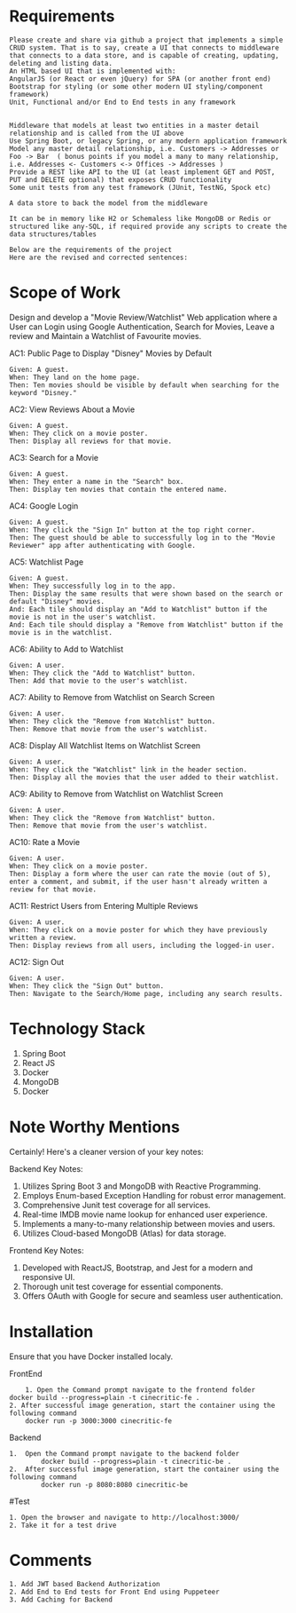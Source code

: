 # Requirements

    Please create and share via github a project that implements a simple CRUD system. That is to say, create a UI that connects to middleware that connects to a data store, and is capable of creating, updating, deleting and listing data.
    An HTML based UI that is implemented with:
    AngularJS (or React or even jQuery) for SPA (or another front end)
    Bootstrap for styling (or some other modern UI styling/component framework)
    Unit, Functional and/or End to End tests in any framework


    Middleware that models at least two entities in a master detail relationship and is called from the UI above
    Use Spring Boot, or legacy Spring, or any modern application framework
    Model any master detail relationship, i.e. Customers -> Addresses or Foo -> Bar  ( bonus points if you model a many to many relationship, i.e. Addresses <- Customers <-> Offices -> Addresses )
    Provide a REST like API to the UI (at least implement GET and POST, PUT and DELETE optional) that exposes CRUD functionality
    Some unit tests from any test framework (JUnit, TestNG, Spock etc)

    A data store to back the model from the middleware

    It can be in memory like H2 or Schemaless like MongoDB or Redis or structured like any-SQL, if required provide any scripts to create the data structures/tables

    Below are the requirements of the project
    Here are the revised and corrected sentences:

# Scope of Work

Design and develop a "Movie Review/Watchlist" Web application where a User can Login using Google Authentication, Search for Movies, Leave a review and Maintain a Watchlist of Favourite movies.

AC1: Public Page to Display "Disney" Movies by Default

	Given: A guest.
	When: They land on the home page.
	Then: Ten movies should be visible by default when searching for the keyword "Disney."

AC2: View Reviews About a Movie

	Given: A guest.
	When: They click on a movie poster.
	Then: Display all reviews for that movie.

AC3: Search for a Movie

	Given: A guest.
	When: They enter a name in the "Search" box.
	Then: Display ten movies that contain the entered name.

AC4: Google Login

	Given: A guest.
	When: They click the "Sign In" button at the top right corner.
	Then: The guest should be able to successfully log in to the "Movie Reviewer" app after authenticating with Google.

AC5: Watchlist Page

	Given: A guest.
	When: They successfully log in to the app.
	Then: Display the same results that were shown based on the search or default "Disney" movies.
	And: Each tile should display an "Add to Watchlist" button if the movie is not in the user's watchlist.
	And: Each tile should display a "Remove from Watchlist" button if the movie is in the watchlist.

AC6: Ability to Add to Watchlist

	Given: A user.
	When: They click the "Add to Watchlist" button.
	Then: Add that movie to the user's watchlist.

AC7: Ability to Remove from Watchlist on Search Screen

	Given: A user.
	When: They click the "Remove from Watchlist" button.
	Then: Remove that movie from the user's watchlist.

AC8: Display All Watchlist Items on Watchlist Screen

	Given: A user.
	When: They click the "Watchlist" link in the header section.
	Then: Display all the movies that the user added to their watchlist.

AC9: Ability to Remove from Watchlist on Watchlist Screen

	Given: A user.
	When: They click the "Remove from Watchlist" button.
	Then: Remove that movie from the user's watchlist.

AC10: Rate a Movie

	Given: A user.
	When: They click on a movie poster.
	Then: Display a form where the user can rate the movie (out of 5), enter a comment, and submit, if the user hasn't already written a review for that movie.

AC11: Restrict Users from Entering Multiple Reviews

	Given: A user.
	When: They click on a movie poster for which they have previously written a review.
	Then: Display reviews from all users, including the logged-in user.

AC12: Sign Out

	Given: A user.
	When: They click the "Sign Out" button.
	Then: Navigate to the Search/Home page, including any search results.

# Technology Stack

1. Spring Boot
2. React JS
3. Docker
4. MongoDB
5. Docker

# Note Worthy Mentions

Certainly! Here's a cleaner version of your key notes:

Backend Key Notes:

1. Utilizes Spring Boot 3 and MongoDB with Reactive Programming.
2. Employs Enum-based Exception Handling for robust error management.
3. Comprehensive Junit test coverage for all services.
4. Real-time IMDB movie name lookup for enhanced user experience.
5. Implements a many-to-many relationship between movies and users.
6. Utilizes Cloud-based MongoDB (Atlas) for data storage.

Frontend Key Notes:

1. Developed with ReactJS, Bootstrap, and Jest for a modern and responsive UI.
2. Thorough unit test coverage for essential components.
3. Offers OAuth with Google for secure and seamless user authentication.

# Installation

Ensure that you have Docker installed localy.

FrontEnd

    	1. Open the Command prompt navigate to the frontend folder
	docker build --progress=plain -t cinecritic-fe . 
 	2. After successful image generation, start the container using the following command
		docker run -p 3000:3000 cinecritic-fe
Backend

	1.  Open the Command prompt navigate to the backend folder
    		docker build --progress=plain -t cinecritic-be .
	2.  After successful image generation, start the container using the following command
    		docker run -p 8080:8080 cinecritic-be

#Test

	1. Open the browser and navigate to http://localhost:3000/
	2. Take it for a test drive

# Comments

	1. Add JWT based Backend Authorization
 	2. Add End to End tests for Front End using Puppeteer
  	3. Add Caching for Backend
